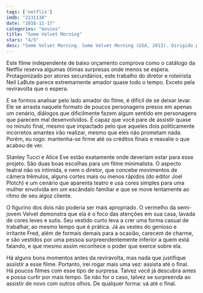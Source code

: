 ```yaml
---
tags: ['netflix']
imdb: "2231138"
date: "2016-11-17"
categories: "movies"
title: "Some Velvet Morning"
stars: "4/5"
desc: "Some Velvet Morning. Some Velvet Morning (USA, 2013). Dirigido por Neil LaBute. Escrito por Neil LaBute. Com Stanley Tucci (Fred), Alice Eve (Velvet)."
---
```

Este filme independente de baixo orçamento comprova como o catálogo da Netflix reserva algumas ótimas surpresas onde menos se espera. Protagonizado por atores secundários, este trabalho do diretor e roteirista Neil LaBute parece extremamente amador quase todo o tempo. Exceto pela reviravolta que o espera.

E se formos analisar pelo lado amador do filme, é difícil de se deixar levar. Ele se arrasta naquele formato de poucos personagens presos em apenas um cenário, diálogos que dificilmente fazem algum sentido em personagens que parecem mal desenvolvidos. É capaz que você pare de assistir quase no minuto final, mesmo que impactado pelo que aqueles dois politicamente incorretos amantes irão realizar, mesmo que eles não prometam nada. Porém, eu rogo: mantenha-se firme até os créditos finais e reavalie o que acabou de ver.

Stanley Tucci e Alice Eve estão exatamente onde deveriam estar para esse projeto. São duas boas escolhas para um filme minimalista. O aspecto teatral não os intimida, e nem o diretor, que concebe movimentos de câmera trêmulos, alguns cortes mais ou menos rápidos (do editor Joel Plotch) e um cenário que aparenta teatro e usa cores simples para uma mulher envolvida em um escândalo familiar e que se move lentamente ao ritmo de seu algoz cliente.

O figurino dos dois não poderia ser mais apropriado. O vermelho da semi-jovem Velvet demonstra que ela é o foco das atenções em sua casa, lavada de cores leves e sutis. Seu vestido curto leva a crer uma forma casual de trabalhar, ao mesmo tempo que é prática. Já as vestes do genioso e irritante Fred, além de formais demais para a ocasião, carecem de charme, e são vestidos por uma pessoa surpreendentemente inferior a quem está falando, e que mesmo assim reconhece o poder que exerce sobre ela.

Há alguns bons momentos antes da reviravolta, mas nada que justifique assistir a esse filme. Portanto, irei rogar mais uma vez: assista até o final. Há poucos filmes com esse tipo de surpresa. Talvez você já descubra antes e possa curtir por mais tempo. Se não for o caso, talvez se surpreenda ao assistir de novo com outros olhos. De qualquer forma: vá até o final.
